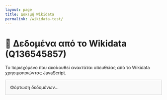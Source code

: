 ```yaml
---
layout: page
title: Δοκιμή Wikidata
permalink: /wikidata-test/
---
```


# 🔎 Δεδομένα από το Wikidata (Q136545857)

Το περιεχόμενο που ακολουθεί ανακτάται απευθείας από το Wikidata χρησιμοποιώντας JavaScript.

<div id="wikidata-content" style="border: 1px solid #ccc; padding: 15px; background-color: #f9f9f9;">
  Φόρτωση δεδομένων...
</div>

<script>
// Το QID του αντικειμένου που θέλουμε να ανακτήσουμε
const QID = 'Q136545857';

// Διεύθυνση API του Wikidata (έχει CORS enabled)
const WIKIDATA_API_URL = `https://www.wikidata.org/w/api.php?action=wbgetentities&ids=${QID}&props=labels|descriptions&languages=el|en&format=json&origin=*`;

const contentDiv = document.getElementById('wikidata-content');

fetch(WIKIDATA_API_URL)
  .then(response => response.json())
  .then(data => {
    // Έλεγχος αν υπάρχουν δεδομένα για το QID
    if (data.entities && data.entities[QID]) {
      const entity = data.entities[QID];

      // Ανάκτηση τίτλου (Label)
      const label_el = entity.labels && entity.labels.el ? entity.labels.el.value : entity.labels.en ? entity.labels.en.value : 'Χωρίς Τίτλο (Label)';
      
      // Ανάκτηση Περιγραφής (Description)
      const description_el = entity.descriptions && entity.descriptions.el ? entity.descriptions.el.value : entity.descriptions.en ? entity.descriptions.en.value : 'Δεν βρέθηκε περιγραφή.';

      // Δημιουργία HTML περιεχομένου
      contentDiv.innerHTML = `
        <h3>Τίτλος (Ελληνικά): ${label_el}</h3>
        <p><strong>QID:</strong> ${QID}</p>
        <p><strong>Περιγραφή:</strong> ${description_el}</p>
      `;
    } else {
      contentDiv.innerHTML = 'Δεν βρέθηκαν δεδομένα για αυτό το QID.';
    }
  })
  .catch(error => {
    console.error('Σφάλμα φόρτωσης Wikidata:', error);
    contentDiv.innerHTML = 'Σφάλμα φόρτωσης δεδομένων από το Wikidata API.';
  });
</script>
